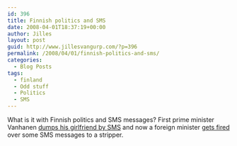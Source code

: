```yaml
---
id: 396
title: Finnish politics and SMS
date: 2008-04-01T18:37:19+00:00
author: Jilles
layout: post
guid: http://www.jillesvangurp.com/?p=396
permalink: /2008/04/01/finnish-politics-and-sms/
categories:
  - Blog Posts
tags:
  - finland
  - Odd stuff
  - Politics
  - SMS
---
```

What is it with Finnish politics and SMS messages? First prime minister Vanhanen <a href="http://www.news24.com/News24/Entertainment/Off_Beat/0,,2-1225-2107_2038961,00.html">dumps his girlfriend by SMS</a> and now a foreign minister <a href="http://www.yle.fi/news/id86849.html">gets fired</a> over some SMS messages to a stripper.